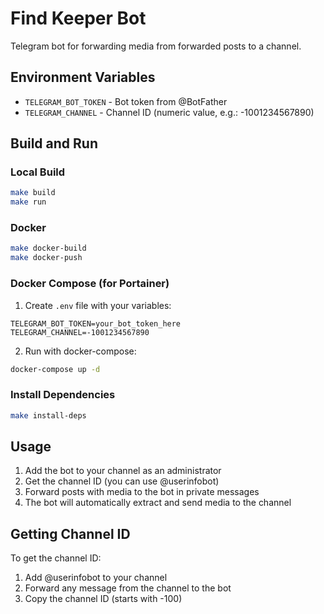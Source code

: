 # Find Keeper Bot

Telegram bot for forwarding media from forwarded posts to a channel.

## Environment Variables

- `TELEGRAM_BOT_TOKEN` - Bot token from @BotFather
- `TELEGRAM_CHANNEL` - Channel ID (numeric value, e.g.: -1001234567890)

## Build and Run

### Local Build
```bash
make build
make run
```

### Docker
```bash
make docker-build
make docker-push
```

### Docker Compose (for Portainer)
1. Create `.env` file with your variables:
```
TELEGRAM_BOT_TOKEN=your_bot_token_here
TELEGRAM_CHANNEL=-1001234567890
```

2. Run with docker-compose:
```bash
docker-compose up -d
```

### Install Dependencies
```bash
make install-deps
```

## Usage

1. Add the bot to your channel as an administrator
2. Get the channel ID (you can use @userinfobot)
3. Forward posts with media to the bot in private messages
4. The bot will automatically extract and send media to the channel

## Getting Channel ID

To get the channel ID:
1. Add @userinfobot to your channel
2. Forward any message from the channel to the bot
3. Copy the channel ID (starts with -100)
